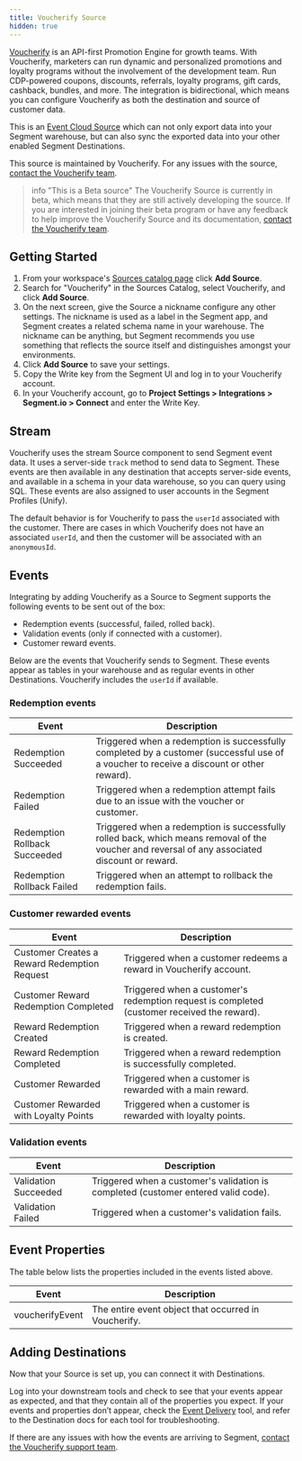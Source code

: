 ```yaml
---
title: Voucherify Source
hidden: true
---
```

[Voucherify](https://voucherify.io/?utm_source=segmentio&utm_medium=docs&utm_campaign=partners) is an API-first Promotion Engine for growth teams. With Voucherify, marketers can run dynamic and personalized promotions and loyalty programs without the involvement of the development team. Run CDP-powered coupons, discounts, referrals, loyalty programs, gift cards, cashback, bundles, and more.
The integration is bidirectional, which means you can configure Voucherify as both the destination and source of customer data.

This is an [Event Cloud Source](/docs/sources/#event-cloud-sources) which can not only export data into your Segment warehouse, but can also sync the exported data into your other enabled Segment Destinations.

This source is maintained by Voucherify. For any issues with the source, [contact the Voucherify team](mailto:support@voucherify.io).

> info "This is a Beta source"
> The Voucherify Source is currently in beta, which means that they are still actively developing the source. If you are interested in joining their beta program or have any feedback to help improve the Voucherify Source and its documentation, [contact the Voucherify team](mailto:support@voucherify.io).

## Getting Started

1. From your workspace's [Sources catalog page](https://app.segment.com/goto-my-workspace/sources/catalog) click **Add Source**.
2. Search for "Voucherify" in the Sources Catalog, select Voucherify, and click **Add Source**.
3. On the next screen, give the Source a nickname configure any other settings. The nickname is used as a label in the Segment app, and Segment creates a related schema name in your warehouse. The nickname can be anything, but Segment recommends you use something that reflects the source itself and distinguishes amongst your environments.
4. Click **Add Source** to save your settings.
5. Copy the Write key from the Segment UI and log in to your Voucherify account. 
6. In your Voucherify account, go to **Project Settings > Integrations > Segment.io > Connect** and enter the Write Key.

## Stream

Voucherify uses the stream Source component to send Segment event data. It uses a server-side `track` method to send data to Segment. These events are then available in any destination that accepts server-side events, and available in a schema in your data warehouse, so you can query using SQL. These events are also assigned to user accounts in the Segment Profiles (Unify). 

The default behavior is for Voucherify to pass the `userId` associated with the customer. There are cases in which Voucherify does not have an associated `userId`, and then the customer will be associated with an `anonymousId`. 

## Events
Integrating by adding Voucherify as a Source to Segment supports the following events to be sent out of the box:
- Redemption events (successful, failed, rolled back). 
- Validation events (only if connected with a customer). 
- Customer reward events.

Below are the events that Voucherify sends to Segment. These events appear as tables in your warehouse and as regular events in other Destinations. Voucherify includes the `userId` if available.

### Redemption events
| Event                         | Description                                                                                                                                    |
| ----------------------------- | ---------------------------------------------------------------------------------------------------------------------------------------------- |
| Redemption Succeeded          | Triggered when a redemption is successfully completed by a customer (successful use of a voucher to receive a discount or other reward).       |
| Redemption Failed             | Triggered when a redemption attempt fails due to an issue with the voucher or customer.                                                       |
| Redemption Rollback Succeeded | Triggered when a redemption is successfully rolled back, which means removal of the voucher and reversal of any associated discount or reward. |
| Redemption Rollback Failed    | Triggered when an attempt to rollback the redemption fails.                                                                                    |

### Customer rewarded events

| Event                                        | Description                                                                                 |
| -------------------------------------------- | ------------------------------------------------------------------------------------------- |
| Customer Creates a Reward Redemption Request | Triggered when a customer redeems a reward in Voucherify account.                           |
| Customer Reward Redemption Completed         | Triggered when a customer's redemption request is completed (customer received the reward). |
| Reward Redemption Created                    | Triggered when a reward redemption is created.                                              |
| Reward Redemption Completed                  | Triggered when a reward redemption is successfully completed.                               |
| Customer Rewarded                            | Triggered when a customer is rewarded with a main reward.                                   |
| Customer Rewarded with Loyalty Points        | Triggered when a customer is rewarded with loyalty points.                                  |


### Validation events

| Event                | Description                                                                        |
| -------------------- | ---------------------------------------------------------------------------------- |
| Validation Succeeded | Triggered when a customer's validation is completed (customer entered valid code). |
| Validation Failed    | Triggered when a customer's validation fails.                                      |


## Event Properties

The table below lists the properties included in the events listed above.

| Event           | Description                                          |
| --------------- | ---------------------------------------------------- |
| voucherifyEvent | The entire event object that occurred in Voucherify. |
## Adding Destinations

Now that your Source is set up, you can connect it with Destinations.

Log into your downstream tools and check to see that your events appear as expected, and that they contain all of the properties you expect. If your events and properties don’t appear, check the [Event Delivery](/docs/connections/event-delivery/) tool, and refer to the Destination docs for each tool for troubleshooting.

If there are any issues with how the events are arriving to Segment, [contact the Voucherify support team](mailto:support@voucherify.io).
